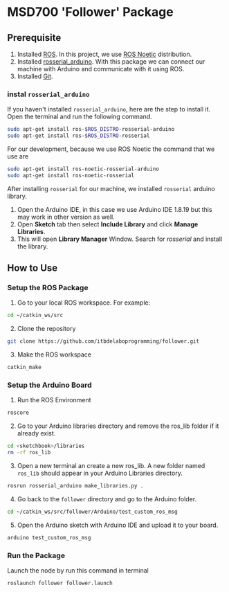 # MSD700 'Follower' Package

## Prerequisite

1. Installed [ROS](http://wiki.ros.org/ROS/Installation). In this project, we use [ROS Noetic](http://wiki.ros.org/noetic/Installation) distribution.
2. Installed [rosserial_arduino](http://wiki.ros.org/rosserial_arduino). With this package we can connect our machine with Arduino and communicate with it using ROS.
3. Installed [Git](https://git-scm.com/downloads).

### instal `rosserial_arduino`

If you haven't installed `rosserial_arduino`, here are the step to install it.  
Open the terminal and run the following command.
```bash
sudo apt-get install ros-$ROS_DISTRO-rosserial-arduino
sudo apt-get install ros-$ROS_DISTRO-rosserial
```
For our development, because we use ROS Noetic the command that we use are 
```bash
sudo apt-get install ros-noetic-rosserial-arduino
sudo apt-get install ros-noetic-rosserial
```
  
After installing `rosserial` for our machine, we installed `rosserial` arduino library. 
1. Open the Arduino IDE, in this case we use Arduino IDE 1.8.19 but this may work in other version as well.
2. Open **Sketch** tab then select **Include Library** and click **Manage Libraries**.
3. This will open **Library Manager** Window. Search for *rosserial* and install the library.


## How to Use

### Setup the ROS Package

1. Go to your local ROS workspace. For example:
``` bash
cd ~/catkin_ws/src
```
2. Clone the repository
``` bash
git clone https://github.com/itbdelaboprogramming/follower.git
```
3. Make the ROS workspace
``` bash
catkin_make
```

### Setup the Arduino Board

1. Run the ROS Environment
``` bash
roscore
```
2. Go to your Arduino libraries directory and remove the ros_lib folder if it already exist.
``` bash
cd <sketchbook>/libraries
rm -rf ros_lib
```
3. Open a new terminal an create a new ros_lib. A new folder named `ros_lib` should appear in your Arduino Libraries directory.
``` bash
rosrun rosserial_arduino make_libraries.py .
```
4. Go back to the `follower` directory and go to the Arduino folder.
``` bash
cd ~/catkin_ws/src/follower/Arduino/test_custom_ros_msg
```
5. Open the Arduino sketch with Arduino IDE and upload it to your board.
``` bash
arduino test_custom_ros_msg
```

### Run the Package
Launch the node by run this command in terminal
``` bash
roslaunch follower follower.launch
```